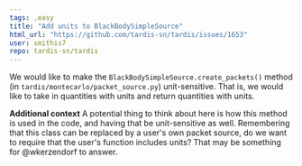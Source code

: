 ```yaml
---
tags: ,easy
title: "Add units to BlackBodySimpleSource"
html_url: "https://github.com/tardis-sn/tardis/issues/1653"
user: smithis7
repo: tardis-sn/tardis
---
```


We would like to make the `BlackBodySimpleSource.create_packets()` method (in `tardis/montecarlo/packet_source.py`) unit-sensitive. That is, we would like to take in quantities with units and return quantities with units.

**Additional context**
A potential thing to think about here is how this method is used in the code, and having that be unit-sensitive as well. Remembering that this class can be replaced by a user's own packet source, do we want to require that the user's function includes units? That may be something for @wkerzendorf to answer.